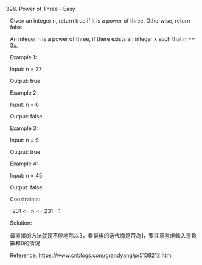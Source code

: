 326. Power of Three - Easy

Given an integer n, return true if it is a power of three. Otherwise, return false.

An integer n is a power of three, if there exists an integer x such that n == 3x.

 

Example 1:

Input: n = 27

Output: true

Example 2:

Input: n = 0

Output: false

Example 3:

Input: n = 9

Output: true

Example 4:

Input: n = 45

Output: false
 

Constraints:

-231 <= n <= 231 - 1

Solution:

最直接的方法就是不停地除以3，看最後的迭代商是否為1，要注意考慮輸入是負數和0的情況

Reference: https://www.cnblogs.com/grandyang/p/5138212.html
